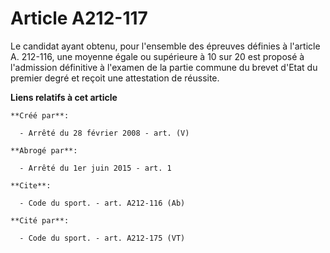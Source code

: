 # Article A212-117

Le candidat ayant obtenu, pour l'ensemble des épreuves définies à l'article A. 212-116, une moyenne égale ou supérieure à 10
sur 20 est proposé à l'admission définitive à l'examen de la partie commune du brevet d'Etat du premier degré et reçoit une
attestation de réussite.

**Liens relatifs à cet article**

	**Créé par**:

	  - Arrêté du 28 février 2008 - art. (V)

	**Abrogé par**:

	  - Arrêté du 1er juin 2015 - art. 1

	**Cite**:

	  - Code du sport. - art. A212-116 (Ab)

	**Cité par**:

	  - Code du sport. - art. A212-175 (VT)
